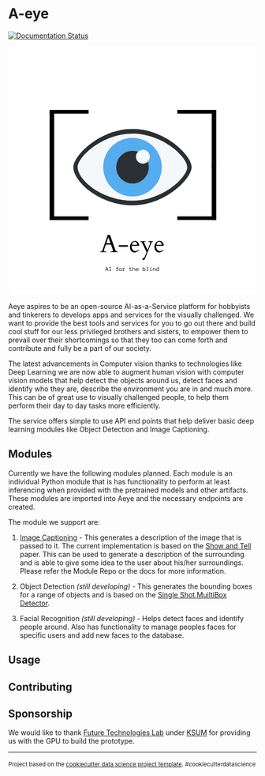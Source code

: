 # A-eye

[![Documentation Status](https://readthedocs.org/projects/aeye/badge/?version=latest)](https://aeye.readthedocs.io/en/latest/?badge=latest)

<p align="center">
  <img width="500" height="500" src="https://github.com/jjmachan/aeye/blob/master/docs/imgs/poster.png">
</p>

Aeye aspires to be an open-source AI-as-a-Service platform for hobbyists and
tinkerers to develops apps and services for the visually challenged. We want to
provide the best tools and services for you to go out there and build cool stuff
for our less privileged brothers and sisters, to empower them to prevail over
their shortcomings so that they too can come forth and contribute and fully be a
part of our society. 

The latest advancements in Computer vision thanks to technologies like Deep
Learning we are now able to augment human vision with computer vision models
that help detect the objects around us, detect faces and identify who they are,
describe the environment you are in and much more. This can be of great use to
visually challenged people, to help them perform their day to day tasks more
efficiently. 

The service offers simple to use API end points that help deliver basic deep
learning modules like Object Detection and Image Captioning.

## Modules

Currently we have the following modules planned. Each module is an individual
Python module that is has functionality to perform at least inferencing when
provided with the pretrained models and other artifacts. These modules are
imported into Aeye and the necessary endpoints are created.

The module we support are:

1. [Image Captioning](https://github.com/jjmachan/imagecaptioning-aeye) - This generates a description of the image that is passed
   to it. The current implementation is based on the [Show and
   Tell](https://arxiv.org/abs/1411.4555) paper. This can be used to generate a
   description of the surrounding and is able to give some idea to the user
   about his/her surroundings. Please refer the Module Repo or the docs for more
   information.

2. Object Detection *(still developing)* - This generates the bounding boxes for a range of objects
   and is based on the [Single Shot MuiltiBox
   Detector](https://arxiv.org/abs/1512.02325). 

3. Facial Recognition *(still developing)* - Helps detect faces and identify people around. Also has
   functionality to manage peoples faces for specific users and add new faces to
   the database. 
## Usage

## Contributing

## Sponsorship

We would like to thank [Future Technologies
Lab](https://futuretechnologieslab.com/) under
[KSUM](https://startupmission.kerala.gov.in/) for providing us with the GPU to
build the prototype. 



--------

<p><small>Project based on the <a target="_blank" href="https://drivendata.github.io/cookiecutter-data-science/">cookiecutter data science project template</a>. #cookiecutterdatascience</small></p>
